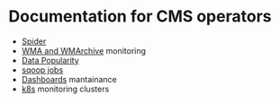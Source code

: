 # Documentation for CMS operators

* [Spider](spider.md)
* [WMA and WMArchive](wma.md) monitoring
* [Data Popularity](popularity.md)
* [sqoop jobs](https://github.com/dmwm/CMSMonitoring/blob/master/doc/MONIT/sources.md#additional-data-sources-from-sqoop-jobs)
* [Dashboards](dashboard.md) mantainance
* [k8s](k8s.md) monitoring clusters
